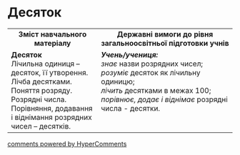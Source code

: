 <div id="hypercomments_widget" class="js-hypercomments-widget invisible"></div>

# Десяток
<table>
  <tr>
    <td width="40%" align="center"><b>Зміст навчального матеріалу<b></td>
    <td width="60%" align="center"><b>Державні вимоги до рівня загальноосвітньої підготовки учнів</b></td>
  </tr>
  <tr>
    <td width="40%" style="vertical-align:top !important;"><b>Десяток</b><br>
Лічильна одиниця – десяток, її утворення.<br>
Лічба десятками.<br>  
Поняття розряду.<br>
Розрядні числа.<br>
Порівняння, додавання і віднімання розрядних чисел – десятків.<br></td>
    <td width="60%" style="vertical-align:top !important;"><i><b>Учень/учениця:</b></i><br>
<i>знає</i> назви розрядних чисел;<br>
<i>розуміє</i> десяток як лічильну одиницю;<br>
<i>лічить</i> десятками в межах 100;<br>
<i>порівнює, додає і віднімає</i> розрядні числа - десятки.<br></td>
  </tr>
</table>

<div class="js-hypercomments-container">
    <a href="http://hypercomments.com" class="hc-link" title="comments widget">comments powered by HyperComments</a>
</div>